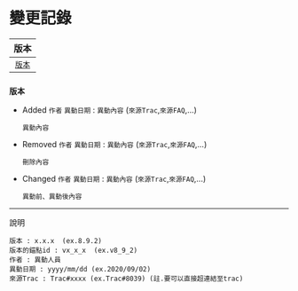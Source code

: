 變更記錄<!--版本變更記錄(最高階標題)-->
===
| 版本 |
| :---: |
| [`版本`](#v8_9_2) |

### <a id='v8_9_2'></a>`版本`
* Added `作者` `異動日期` :  `異動內容` (`來源Trac`,`來源FAQ`,...)

    `異動內容`

* Removed `作者` `異動日期` :  `異動內容` (`來源Trac`,`來源FAQ`,...)

    `刪除內容`

* Changed `作者` `異動日期` :  `異動內容` (`來源Trac`,`來源FAQ`,...)

    `異動前、異動後內容`


***
  說明

    版本 : x.x.x  (ex.8.9.2)
    版本的錨點id : vx_x_x  (ex.v8_9_2)    
    作者 : 異動人員
    異動日期 : yyyy/mm/dd (ex.2020/09/02)
    來源Trac : Trac#xxxx (ex.Trac#8039) (註.要可以直接超連結至trac)


